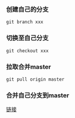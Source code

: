 ### 创建自己的分支 
```
git branch xxx
 ```

### 切换至自己分支 
```
git checkout xxx
```

### 拉取合并master 
```
git pull origin master
```

### 合并自己分支到master
[链接](http://t.csdnimg.cn/HZZCQ)